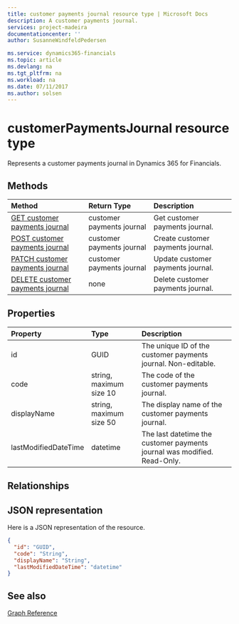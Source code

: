 ```yaml
---
title: customer payments journal resource type | Microsoft Docs
description: A customer payments journal.
services: project-madeira
documentationcenter: ''
author: SusanneWindfeldPedersen

ms.service: dynamics365-financials
ms.topic: article
ms.devlang: na
ms.tgt_pltfrm: na
ms.workload: na
ms.date: 07/11/2017
ms.author: solsen
---
```


# customerPaymentsJournal resource type
Represents a customer payments journal in Dynamics 365 for Financials.

## Methods

| Method                                                                              | Return Type             |Description                      |
|:------------------------------------------------------------------------------------|:------------------------|:--------------------------------|
|[GET customer payments journal](../api/dynamics_get_customerpaymentsjournal.md)      |customer payments journal|Get customer payments journal.   |
|[POST customer payments journal](../api/dynamics_create_customerpaymentsjournal.md)  |customer payments journal|Create customer payments journal.|
|[PATCH customer payments journal](../api/dynamics_update_customerpaymentsjournal.md) |customer payments journal|Update customer payments journal.|
|[DELETE customer payments journal](../api/dynamics_delete_customerpaymentsjournal.md)|none                     |Delete customer payments journal.|

## Properties
| Property	         | Type	                 |Description                                                             |
|:-------------------|:----------------------|:-----------------------------------------------------------------------|
|id                  |GUID                   |The unique ID of the customer payments journal. Non-editable.           |
|code                |string, maximum size 10| The code of the customer payments journal.                             |
|displayName         |string, maximum size 50| The display name of the customer payments journal.                     |
|lastModifiedDateTime|datetime               |The last datetime the customer payments journal was modified. Read-Only.|

## Relationships

## JSON representation

Here is a JSON representation of the resource.


```json
{
  "id": "GUID",
  "code": "String",
  "displayName": "String",
  "lastModifiedDateTime": "datetime"
}
```

## See also
[Graph Reference](../api/dynamics_graph_reference.md)  
